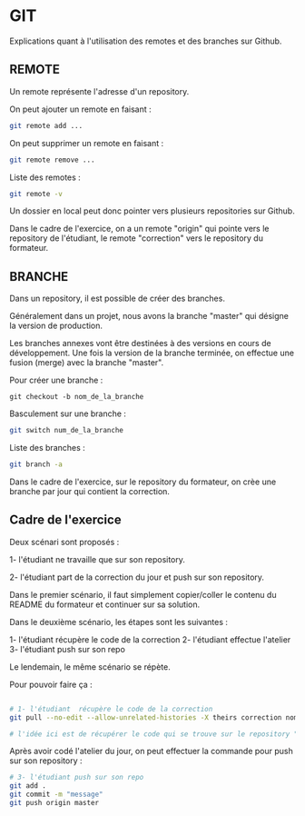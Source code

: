 # GIT

Explications quant à l'utilisation des remotes et des branches sur Github.

## REMOTE

Un remote représente l'adresse d'un repository.

On peut ajouter un remote en faisant :

```bash
git remote add ...
```

On peut supprimer un remote en faisant :

```bash
git remote remove ...
```

Liste des remotes :

```bash
git remote -v
```

Un dossier en local peut donc pointer vers plusieurs repositories sur Github.

Dans le cadre de l'exercice, on a un remote "origin" qui pointe vers le repository de l'étudiant, le remote "correction" vers le repository du formateur.

## BRANCHE

Dans un repository, il est possible de créer des branches.

Généralement dans un projet, nous avons la branche "master" qui désigne la version de production.

Les branches annexes vont être destinées à des versions en cours de développement. Une fois la version de la branche terminée, on effectue une fusion (merge) avec la branche "master".

Pour créer une branche :

```
git checkout -b nom_de_la_branche
```

Basculement sur une branche :

```bash
git switch num_de_la_branche
```

Liste des branches :

```bash
git branch -a
```

Dans le cadre de l'exercice, sur le repository du formateur, on crèe une branche par jour qui contient la correction.

## Cadre de l'exercice

Deux scénari sont proposés :

1- l'étudiant ne travaille que sur son repository.

2- l'étudiant part de la correction du jour et push sur son repository.

Dans le premier scénario, il faut simplement copier/coller le contenu du README du formateur et continuer sur sa solution.

Dans le deuxième scénario, les étapes sont les suivantes :

1- l'étudiant récupère le code de la correction
2- l'étudiant effectue l'atelier
3- l'étudiant push sur son repo

Le lendemain, le même scénario se répète.

Pour pouvoir faire ça :

```bash

# 1- l'étudiant  récupère le code de la correction
git pull --no-edit --allow-unrelated-histories -X theirs correction nom_de_la_branche_du_jour

# l'idée ici est de récupérer le code qui se trouve sur le repository "correction" au niveau de la branche "nom_de_la_branche_du_jour" sans se soucier de conflits éventuels

```

Après avoir codé l'atelier du jour, on peut effectuer la commande pour push sur son repository :

```bash
# 3- l'étudiant push sur son repo
git add .
git commit -m "message"
git push origin master

```
